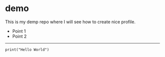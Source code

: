 # demo
This is my demp repo where I will see how to create nice profile. 

- Point 1
- Point 2

___

```
print("Hello World")
```
